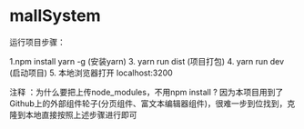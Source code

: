 # mallSystem

运行项目步骤：

1.npm install yarn -g  (安装yarn)
3. yarn run dist (项目打包) 
4. yarn run dev  (启动项目)
5. 本地浏览器打开 localhost:3200

注释 ：为什么要把上传node_modules，不用npm install ?
因为本项目用到了Github上的外部组件轮子(分页组件、富文本编辑器组件)，很难一步到位找到，克隆到本地直接按照上述步骤进行即可
